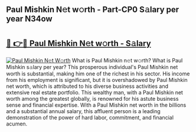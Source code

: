 ## Paul Mishkin N𝚎t w𝚘rth - Part-CP0 S𝚊lary per year N34ow

# <h2><a href="http://gc4mh8v.nevu.top/?p=Paul+Mishkin">🔗 👉🔴 Paul Mishkin N𝚎t w𝚘rth - S𝚊lary</a></h2>

[![Paul Mishkin N𝚎t W𝚘rth](https://i.imgur.com/Oavwk0R.jpeg)](http://gc4mh8v.nevu.top/?p=Paul+Mishkin)
What is Paul Mishkin n𝚎t w𝚘rth? What is Paul Mishkin s𝚊lary per year?
This prosperous individual's Paul Mishkin net worth is substantial, making him one of the richest in his sector. His income from his employment is significant, but it is overshadowed by Paul Mishkin net worth, which is attributed to his diverse business activities and extensive real estate portfolio. This wealthy man, with a Paul Mishkin net worth among the greatest globally, is renowned for his astute business sense and financial expertise. With a Paul Mishkin net worth in the billions and a substantial annual salary, this affluent person is a leading demonstration of the power of hard labor, commitment, and financial acumen.
